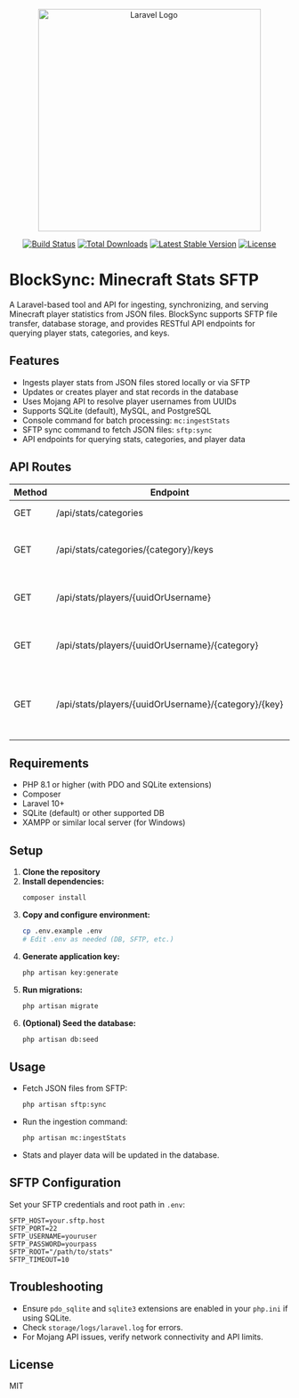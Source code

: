 <p align="center"><a href="https://laravel.com" target="_blank"><img src="https://raw.githubusercontent.com/laravel/art/master/logo-lockup/5%20SVG/2%20CMYK/1%20Full%20Color/laravel-logolockup-cmyk-red.svg" width="400" alt="Laravel Logo"></a></p>

<p align="center">
<a href="https://github.com/laravel/framework/actions"><img src="https://github.com/laravel/framework/workflows/tests/badge.svg" alt="Build Status"></a>
<a href="https://packagist.org/packages/laravel/framework"><img src="https://img.shields.io/packagist/dt/laravel/framework" alt="Total Downloads"></a>
<a href="https://packagist.org/packages/laravel/framework"><img src="https://img.shields.io/packagist/v/laravel/framework" alt="Latest Stable Version"></a>
<a href="https://packagist.org/packages/laravel/framework"><img src="https://img.shields.io/packagist/l/laravel/framework" alt="License"></a>
</p>

# BlockSync: Minecraft Stats SFTP

A Laravel-based tool and API for ingesting, synchronizing, and serving Minecraft player statistics from JSON files. BlockSync supports SFTP file transfer, database storage, and provides RESTful API endpoints for querying player stats, categories, and keys.

## Features
- Ingests player stats from JSON files stored locally or via SFTP
- Updates or creates player and stat records in the database
- Uses Mojang API to resolve player usernames from UUIDs
- Supports SQLite (default), MySQL, and PostgreSQL
- Console command for batch processing: `mc:ingestStats`
- SFTP sync command to fetch JSON files: `sftp:sync`
- API endpoints for querying stats, categories, and player data

## API Routes

| Method | Endpoint                                                           | Description                                                    |
|--------|--------------------------------------------------------------------|----------------------------------------------------------------|
| GET    | /api/stats/categories                                              | List all stat categories                                       |
| GET    | /api/stats/categories/{category}/keys                              | List all stat keys for a given category                        |
| GET    | /api/stats/players/{uuidOrUsername}                                | List all stats for a player by UUID or username                |
| GET    | /api/stats/players/{uuidOrUsername}/{category}                     | List all stats for a player in a specific category             |
| GET    | /api/stats/players/{uuidOrUsername}/{category}/{key}               | Get a specific stat value for a player by category and key     |

## Requirements
- PHP 8.1 or higher (with PDO and SQLite extensions)
- Composer
- Laravel 10+
- SQLite (default) or other supported DB
- XAMPP or similar local server (for Windows)

## Setup
1. **Clone the repository**
2. **Install dependencies:**
   ```sh
   composer install
   ```
3. **Copy and configure environment:**
   ```sh
   cp .env.example .env
   # Edit .env as needed (DB, SFTP, etc.)
   ```
4. **Generate application key:**
   ```sh
   php artisan key:generate
   ```
5. **Run migrations:**
   ```sh
   php artisan migrate
   ```
6. **(Optional) Seed the database:**
   ```sh
   php artisan db:seed
   ```

## Usage
- Fetch JSON files from SFTP:
  ```sh
  php artisan sftp:sync
  ```
- Run the ingestion command:
  ```sh
  php artisan mc:ingestStats
  ```
- Stats and player data will be updated in the database.

## SFTP Configuration
Set your SFTP credentials and root path in `.env`:
```
SFTP_HOST=your.sftp.host
SFTP_PORT=22
SFTP_USERNAME=youruser
SFTP_PASSWORD=yourpass
SFTP_ROOT="/path/to/stats"
SFTP_TIMEOUT=10
```

## Troubleshooting
- Ensure `pdo_sqlite` and `sqlite3` extensions are enabled in your `php.ini` if using SQLite.
- Check `storage/logs/laravel.log` for errors.
- For Mojang API issues, verify network connectivity and API limits.

## License
MIT
